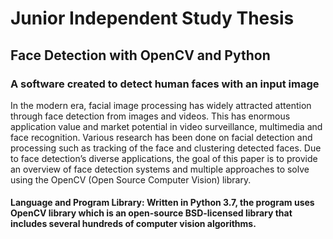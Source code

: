 # Junior Independent Study Thesis
## Face Detection with OpenCV and Python

### A software created to detect human faces with an input image

In the modern era, facial image processing has widely attracted attention through face detection from images and videos. This has enormous application value and market potential in video surveillance, multimedia and face recognition. Various research has been done on facial detection and processing such as tracking of the face and clustering detected faces. Due to face detection’s diverse applications, the goal of this paper is to provide an overview of face detection systems and multiple approaches to solve using the OpenCV (Open Source Computer Vision) library.

#### Language and Program Library: Written in Python 3.7, the program uses OpenCV library which is an open-source BSD-licensed library that includes several hundreds of computer vision algorithms.
